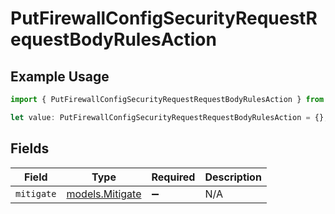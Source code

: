 # PutFirewallConfigSecurityRequestRequestBodyRulesAction

## Example Usage

```typescript
import { PutFirewallConfigSecurityRequestRequestBodyRulesAction } from "@vercel/sdk/models/putfirewallconfigop.js";

let value: PutFirewallConfigSecurityRequestRequestBodyRulesAction = {};
```

## Fields

| Field                                    | Type                                     | Required                                 | Description                              |
| ---------------------------------------- | ---------------------------------------- | ---------------------------------------- | ---------------------------------------- |
| `mitigate`                               | [models.Mitigate](../models/mitigate.md) | :heavy_minus_sign:                       | N/A                                      |